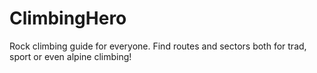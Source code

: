 # ClimbingHero
Rock climbing guide for everyone. Find routes and sectors both for trad, sport or even alpine climbing!
